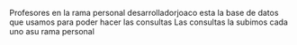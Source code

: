 Profesores en la rama personal desarrolladorjoaco esta la base de datos que usamos para poder hacer las consultas
Las consultas la subimos cada uno asu rama personal 

